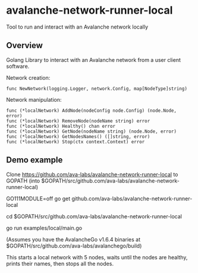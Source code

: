 # avalanche-network-runner-local

Tool to run and interact with an Avalanche network locally

## Overview

Golang Library to interact with an Avalanche network from a user client software.

Network creation:

```
func NewNetwork(logging.Logger, network.Config, map[NodeType]string)
```

Network manipulation:

```
func (*localNetwork) AddNode(nodeConfig node.Config) (node.Node, error) 
func (*localNetwork) RemoveNode(nodeName string) error 
func (*localNetwork) Healthy() chan error 
func (*localNetwork) GetNode(nodeName string) (node.Node, error) 
func (*localNetwork) GetNodesNames() ([]string, error) 
func (*localNetwork) Stop(ctx context.Context) error 
```

## Demo example

Clone https://github.com/ava-labs/avalanche-network-runner-local to GOPATH (into $GOPATH/src/github.com/ava-labs/avalanche-network-runner-local)

GO111MODULE=off go get github.com/ava-labs/avalanche-network-runner-local

cd $GOPATH/src/github.com/ava-labs/avalanche-network-runner-local

go run examples/local/main.go

(Assumes you have the AvalancheGo v1.6.4 binaries at $GOPATH/src/github.com/ava-labs/avalanchego/build)

This starts a local network with 5 nodes, waits until the nodes are healthy, prints their names, then stops all the nodes.

